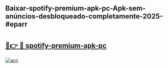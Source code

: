 ## Baixar-spotify-premium-apk-pc-Apk-sem-anúncios-desbloqueado-completamente-2025-#eparr

# <h2><a href="https://ainizakaria.my?title=spotify-premium-apk-pc&ref=20M">🔗👉 🔴 spotify-premium-apk-pc</a></h2>

[![acn](https://github.com/user-attachments/assets/0f9c940e-d8b0-45ae-aac7-cd30a18b3e1c)](https://ainizakaria.my?title=spotify-premium-apk-pc&ref=20M)

